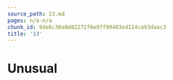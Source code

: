```yaml
---
source_path: 13.md
pages: n/a-n/a
chunk_id: 9de6c30a8d82272f6e9ff99483ed124ca93daac3
title: '13'
---
```

# Unusual
